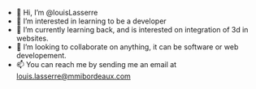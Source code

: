 - 👋 Hi, I’m @louisLasserre
- 👀 I’m interested in learning to be a developer
- 🌱 I’m currently learning back, and is interested on integration of 3d in websites.
- 💞️ I’m looking to collaborate on anything, it can be software or web developement.
- 📫 You can reach me by sending me an email at louis.lasserre@mmibordeaux.com

<!---
louisLasserre/louisLasserre is a ✨ special ✨ repository because its `README.md` (this file) appears on your GitHub profile.
You can click the Preview link to take a look at your changes.
--->
